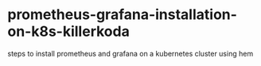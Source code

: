 # prometheus-grafana-installation-on-k8s-killerkoda
steps to install prometheus and grafana on a kubernetes cluster using hem
